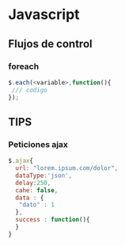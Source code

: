 # Javascript

## Flujos de control

### foreach

```javascript
$.each(<variable>,function(){
 /// codigo
});
```

## TIPS

### Peticiones ajax

```javascript
$.ajax{
  url: "lorem.ipsum.com/dolor",
  dataType:'json',
  delay:250,
  cahe: false,
  data : {
   "dato" : 1
  },
  success : function(){
  }
}
```
